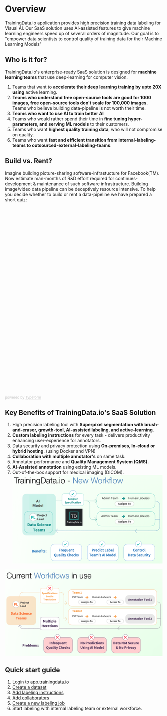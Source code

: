 # Overview
TrainingData.io application provides high precision training data labeling for Visual AI. Our SaaS solution uses AI-assisted features to give machine learning engineers speed up of several orders of magnitude. Our goal is to "empower data scientists to control quality of training data for their Machine Learning Models"

## Who is it for?

TrainingData.io's enterprise-ready SaaS solution is designed for <b>machine learning teams</b> that use deep-learning for computer vision.

1. Teams that want to <b>accelerate their deep learning training by upto 20X using</b> active learning.
2. <b>Teams who understand free open-source tools are good for 1000 images, free open-source tools don't scale for 100,000 images.</b> Teams who believe building data-pipeline is not worth their time. 
3. <b>Teams who want to use AI to train better AI</b>
4. Teams who would rather spend their time in <b>fine tuning hyper-parameters, and serving ML models</b> to their customers.
5. Teams who want <b>highest quality training data</b>, who will not compromise on quality.
6. Teams who want <b>fast and efficient transition from internal-labeling-teams to outsourced-external-labeling-teams</b>.

## Build vs. Rent?

Imagine building picture-sharing software-infrastucture for Facebook(TM). Now estimate man-months of R&D effort required for continues-development & maintenance of such software infrastructure. Building image/video data pipeline can be deceptively resource intensive. To help you decide whether to build or rent a data-pipeline we have prepared a short quiz:

<div class="typeform-widget" data-url="https://gauravgupta643490.typeform.com/to/PRt03s" style="width: 100%; height: 600px;"></div> <script> (function() { var qs,js,q,s,d=document, gi=d.getElementById, ce=d.createElement, gt=d.getElementsByTagName, id="typef_orm", b="https://embed.typeform.com/"; if(!gi.call(d,id)) { js=ce.call(d,"script"); js.id=id; js.src=b+"embed.js"; q=gt.call(d,"script")[0]; q.parentNode.insertBefore(js,q) } })() </script> <div style="font-family: Sans-Serif;font-size: 12px;color: #999;opacity: 0.5; padding-top: 5px;"> powered by <a href="https://admin.typeform.com/signup?utm_campaign=PRt03s&utm_source=typeform.com-01D8JX6M71PNHS6C4XNPQ4S2EK-free&utm_medium=typeform&utm_content=typeform-embedded-poweredbytypeform&utm_term=EN" style="color: #999" target="_blank">Typeform</a> </div> 

## Key Benefits of TrainingData.io's SaaS Solution

1. High precision labeling tool with <b>Superpixel segmentation with brush-and-eraser, growth-tool, AI-assisted labeling, and active-learning</b>.
2. <b>Custom labeling instructions</b> for every task - delivers productivity enhancing user-experience for annotators.
3. Data security and privacy protection using <b>On-premises, In-cloud or hybrid hosting</b>. (using Docker and VPN)
4. <b>Collaboration with multiple annotator's</b> on same task.
5. Annotator performance and <b>Quality Management System (QMS).</b>
6. <b>AI-Assisted annotation</b> using existing ML models.
7. Out-of-the-box support for medical imaging (DICOM).
![Key Benefits of TrainingData.io](/assets/images/2bbda76-NewWorkflow.png)

![Old Workflow](/assets/images/4108b7a-CurrentWorkflow.png)

## Quick start guide
1. Login to [app.trainingdata.io](https://app.trainingdata.io)
2. [Create a dataset](https://app.trainingdata.io/dataset/add)
3. [Add labeling instructions](https://app.trainingdata.io/label/add)
4. [Add collaborators](https://app.trainingdata.io/collaborators/add)
5. [Create a new labeling job](https://app.trainingdata.io/task/add)
6. Start labeling with internal labeling team or external workforce.


